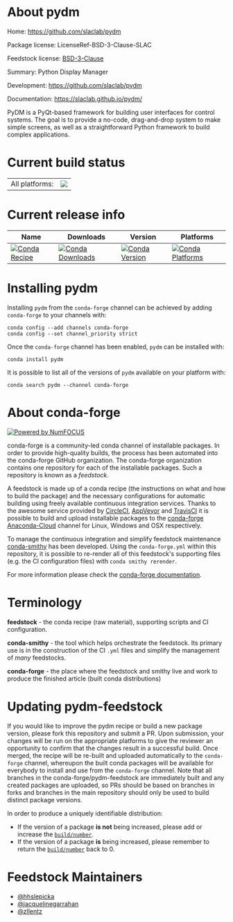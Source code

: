About pydm
==========

Home: https://github.com/slaclab/pydm

Package license: LicenseRef-BSD-3-Clause-SLAC

Feedstock license: [BSD-3-Clause](https://github.com/conda-forge/pydm-feedstock/blob/master/LICENSE.txt)

Summary: Python Display Manager

Development: https://github.com/slaclab/pydm

Documentation: https://slaclab.github.io/pydm/

PyDM is a PyQt-based framework for building user interfaces for control systems.
The goal is to provide a no-code, drag-and-drop system to make simple screens,
as well as a straightforward Python framework to build complex applications.


Current build status
====================


<table><tr><td>All platforms:</td>
    <td>
      <a href="https://dev.azure.com/conda-forge/feedstock-builds/_build/latest?definitionId=7936&branchName=master">
        <img src="https://dev.azure.com/conda-forge/feedstock-builds/_apis/build/status/pydm-feedstock?branchName=master">
      </a>
    </td>
  </tr>
</table>

Current release info
====================

| Name | Downloads | Version | Platforms |
| --- | --- | --- | --- |
| [![Conda Recipe](https://img.shields.io/badge/recipe-pydm-green.svg)](https://anaconda.org/conda-forge/pydm) | [![Conda Downloads](https://img.shields.io/conda/dn/conda-forge/pydm.svg)](https://anaconda.org/conda-forge/pydm) | [![Conda Version](https://img.shields.io/conda/vn/conda-forge/pydm.svg)](https://anaconda.org/conda-forge/pydm) | [![Conda Platforms](https://img.shields.io/conda/pn/conda-forge/pydm.svg)](https://anaconda.org/conda-forge/pydm) |

Installing pydm
===============

Installing `pydm` from the `conda-forge` channel can be achieved by adding `conda-forge` to your channels with:

```
conda config --add channels conda-forge
conda config --set channel_priority strict
```

Once the `conda-forge` channel has been enabled, `pydm` can be installed with:

```
conda install pydm
```

It is possible to list all of the versions of `pydm` available on your platform with:

```
conda search pydm --channel conda-forge
```


About conda-forge
=================

[![Powered by
NumFOCUS](https://img.shields.io/badge/powered%20by-NumFOCUS-orange.svg?style=flat&colorA=E1523D&colorB=007D8A)](https://numfocus.org)

conda-forge is a community-led conda channel of installable packages.
In order to provide high-quality builds, the process has been automated into the
conda-forge GitHub organization. The conda-forge organization contains one repository
for each of the installable packages. Such a repository is known as a *feedstock*.

A feedstock is made up of a conda recipe (the instructions on what and how to build
the package) and the necessary configurations for automatic building using freely
available continuous integration services. Thanks to the awesome service provided by
[CircleCI](https://circleci.com/), [AppVeyor](https://www.appveyor.com/)
and [TravisCI](https://travis-ci.com/) it is possible to build and upload installable
packages to the [conda-forge](https://anaconda.org/conda-forge)
[Anaconda-Cloud](https://anaconda.org/) channel for Linux, Windows and OSX respectively.

To manage the continuous integration and simplify feedstock maintenance
[conda-smithy](https://github.com/conda-forge/conda-smithy) has been developed.
Using the ``conda-forge.yml`` within this repository, it is possible to re-render all of
this feedstock's supporting files (e.g. the CI configuration files) with ``conda smithy rerender``.

For more information please check the [conda-forge documentation](https://conda-forge.org/docs/).

Terminology
===========

**feedstock** - the conda recipe (raw material), supporting scripts and CI configuration.

**conda-smithy** - the tool which helps orchestrate the feedstock.
                   Its primary use is in the construction of the CI ``.yml`` files
                   and simplify the management of *many* feedstocks.

**conda-forge** - the place where the feedstock and smithy live and work to
                  produce the finished article (built conda distributions)


Updating pydm-feedstock
=======================

If you would like to improve the pydm recipe or build a new
package version, please fork this repository and submit a PR. Upon submission,
your changes will be run on the appropriate platforms to give the reviewer an
opportunity to confirm that the changes result in a successful build. Once
merged, the recipe will be re-built and uploaded automatically to the
`conda-forge` channel, whereupon the built conda packages will be available for
everybody to install and use from the `conda-forge` channel.
Note that all branches in the conda-forge/pydm-feedstock are
immediately built and any created packages are uploaded, so PRs should be based
on branches in forks and branches in the main repository should only be used to
build distinct package versions.

In order to produce a uniquely identifiable distribution:
 * If the version of a package **is not** being increased, please add or increase
   the [``build/number``](https://docs.conda.io/projects/conda-build/en/latest/resources/define-metadata.html#build-number-and-string).
 * If the version of a package **is** being increased, please remember to return
   the [``build/number``](https://docs.conda.io/projects/conda-build/en/latest/resources/define-metadata.html#build-number-and-string)
   back to 0.

Feedstock Maintainers
=====================

* [@hhslepicka](https://github.com/hhslepicka/)
* [@jacquelinegarrahan](https://github.com/jacquelinegarrahan/)
* [@zllentz](https://github.com/zllentz/)

